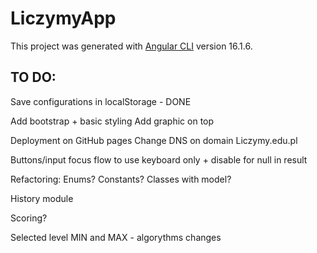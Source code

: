 # LiczymyApp

This project was generated with [Angular CLI](https://github.com/angular/angular-cli) version 16.1.6.


## TO DO:

Save configurations in localStorage - DONE

Add bootstrap + basic styling
Add graphic on top

Deployment on GitHub pages
Change DNS on domain Liczymy.edu.pl

Buttons/input focus flow to use keyboard only + disable for null in result

Refactoring: Enums? Constants? Classes with model? 

History module

Scoring?

Selected level MIN and MAX - algorythms changes